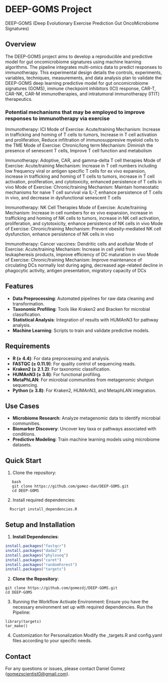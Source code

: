 # DEEP-GOMS Project
DEEP-GOMS (Deep Evolutionary Exercise Prediction Gut OncoMicrobiome Signatures)

## Overview
The DEEP-GOMS project aims to develop a reproducible and predictive model for gut oncomicrobiome signatures using machine learning algorithms. The pipeline integrates multi-omics data to predict responses to immunotherapy. This experimental design details the controls, experiments, variables, techniques, measurements, and data analysis plan to validate the DEEP-GOMS deep learning predictive model for gut oncomicrobiome signatures (GOMS), immune checkpoint inhibitors (ICI) response, CAR-T, CAR-NK, CAR-M immunotherapies, and intratumoral immunotherapy (ITIT) therapeutics.

### Potential mechanisms that may be employed to improve responses to immunotherapy via exercise

Immunotherapy: ICI
Mode of Exercise: Acute/training
Mechanism: Increase in trafficking and homing of T cells to tumors, Increase in T cell activation and proliferation, Reduce infiltration of immunosuppresive myeloid cells to the TME
Mode of Exercise: Chronic/long term
Mechanism: Diminish the presence of senescent T cells, Improve T cell function and metabolism

Immunotherapy: Adoptive, CAR, and gamma-delta T cell therapies
Mode of Exercise: Acute/training
Mechanism: Increase in T cell numbers including low frequency viral or antigen specific T cells for ex vivo expansion, increase in trafficking and homing of T cells to tumors, increase in T cell activation, proliferation, and cytotoxicity, enhanced persistence of T cells in vivo
Mode of Exercise: Chronic/training
Mechanism: Maintain homeostatic mechanisms for naive T cell survival via IL-7, enhance persistence of T cells in vivo, and decrease in dysfunctional senescent T cells

Immunotherapy: NK Cell Therapies
Mode of Exercise: Acute/training
Mechanism: Increase in cell numbers for ex vivo expansion, increase in trafficking and homing of NK cells to tumors, increase in NK cell activation, proliferation, and cytotoxicity, enhance persistence of NK cells in vivo
Mode of Exercise: Chronic/training
Mechanism: Prevent obesity-mediated NK cell dysfunction, enhance persistence of NK cells in vivo

Immunotherapy: Cancer vaccines: Dendritic cells and acellular
Mode of Exercise: Acute/training
Mechanism: Increase in cell yield from leukapheresis products, improve efficiency of DC maturation in vivo
Mode of Exercise: Chronic/training 
Mechanism: Improve maintenance of circulating DCs normally lost during aging, decreased age-related decline in phagocytic activity, antigen presentation, migratory capacity of DCs

## Features

- **Data Preprocessing**: Automated pipelines for raw data cleaning and transformation.
- **Taxonomic Profiling**: Tools like Kraken2 and Bracken for microbial classification.
- **Statistical Analysis**: Integration of results with HUMAnN3 for pathway analysis.
- **Machine Learning**: Scripts to train and validate predictive models.

## Requirements

- **R (≥ 4.4)**: For data preprocessing and analysis.
- **FASTQC (≥ 0.11.9)**: For quality control of sequencing reads.
- **Kraken2 (≥ 2.1.2)**: For taxonomic classification.
- **HUMAnN3 (≥ 3.6)**: For functional profiling.
- **MetaPhLAN**: For microbial communities from metagenomic shotgun sequencing.
- **Python (≥ 3.8)**: For Kraken2, HUMAnN3, and MetaphLAN integration.

## Use Cases

- **Microbiome Research**: Analyze metagenomic data to identify microbial communities.
- **Biomarker Discovery**: Uncover key taxa or pathways associated with conditions.
- **Predictive Modeling**: Train machine learning models using microbiome datasets.

## Quick Start

1. Clone the repository:
```
   bash
   git clone https://github.com/gomez-dan/DEEP-GOMS.git
   cd DEEP-GOMS
```

2.	Install required dependencies:
```
  Rscript install_dependencies.R
```

## Setup and Installation

1. **Install Dependencies**:
```R
install.packages("fastqcr")
install.packages("dada2")
install.packages("phyloseq")
install.packages("caret")
install.packages("randomForest")
install.packages("targets")
```
2. **Clone the Repository**:
```
git clone https://github.com/gomezdj/DEEP-GOMS.git
cd DEEP-GOMS
```

3. Running the Workflow
Activate Environment: Ensure you have the necessary environment set up with required dependencies.
Run the Pipeline:
```
library(targets)
tar_make()
```

4. Customization for Personalization
Modify the _targets.R and config.yaml files according to your specific needs.

## Contact
For any questions or issues, please contact Daniel Gomez (gomezscientist0@gmail.com).

